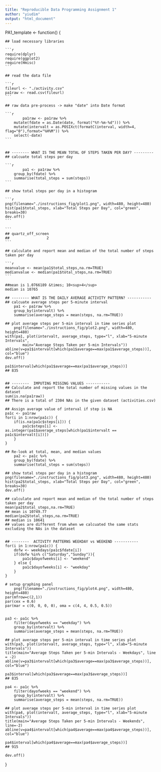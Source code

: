 ```yaml
---
title: "Reproducible Data Programming Assignment 1"
author: "yiudim"
output: "html_document"
---
```


PA1_template <- function() {

	## load necessary libraries
	
	```r
	require(dplyr)
	require(ggplot2)
	require(Hmisc)
	```
	
	## read the data file
	
	```r
	fileurl <- "./activity.csv"
	pa1raw <- read.csv(fileurl)
	```

	## raw data pre-process -> make "date" into Date format
	
	```r
	        pa1raw <- pa1raw %>% 
		mutate(fdate = as.Date(date, format("%Y-%m-%d"))) %>% 
		mutate(intervalt = as.POSIXct(formatC(interval, width=4, flag="0"),format="%H%M")) %>%
		select(-date)
	```
		

	## -------- WHAT IS THE MEAN TOTAL OF STEPS TAKEN PER DAY? ---------
	## calcuate total steps per day
	
	```r
	        pa1 <- pa1raw %>% 
		group_by(fdate) %>%
		summarise(total_steps = sum(steps))
	```

	## show total steps per day in a histogram
	
	```r
	png(filename="./instructions_fig/plot1.png", width=480, height=480)
	hist(pa1$total_steps, xlab="Total Steps per Day", col="green", breaks=30)
	dev.off()
	```
	
	```
	## quartz_off_screen 
	##                 2
	```

	## calculate and report mean and median of the total number of steps taken per day
	
	```r
	meanvalue <- mean(pa1$total_steps,na.rm=TRUE)
	medianvalue <- median(pa1$total_steps,na.rm=TRUE)
	```

	##mean is 1.0766189 &times; 10<sup>4</sup>
	median is 10765

	## -------- WHAT IS THE DAILY AVERAGE ACTIVITY PATTERN? -----------
	## calcuate average steps per 5-minute interval
        pa1 <- pa1raw %>% 
		group_by(intervalt) %>%
		summarise(average_steps = mean(steps, na.rm=TRUE))

	## plot average steps per 5-min interval in time series plot
        png(filename="./instructions_fig/plot2.png", width=480, height=480)
	with(pa1, plot(intervalt, average_steps, type="l", xlab="5-minute Intervals", 
			main="Average Steps Taken per 5-min Intervals"))
	abline(v=pa1$intervalt[which(pa1$average==max(pa1$average_steps))], col="blue")
	dev.off()

	pa1$interval[which(pa1$average==max(pa1$average_steps))]
	## 835


	## --------  IMPUTING MISSING VALUES -----------
	## Calculate and report the total number of missing values in the dataset
	sum(is.na(pa1raw))
	## There is a total of 2304 NAs in the given dataset (activities.csv)

	## Assign average value of interval if step is NA
	pa1c <- pa1raw
	for(i in 1:nrow(pa1c)) {
		if(is.na(pa1c$steps[i])) {
			pa1c$steps[i] <- as.integer(pa1$average_steps[which(pa1$intervalt == pa1c$intervalt[i])])
		}
	}

	## Re-look at total, mean, and median values
        pa2 <- pa1c %>% 
		group_by(fdate) %>%
		summarise(total_steps = sum(steps))

	## show total steps per day in a histogram
	png(filename="./instructions_fig/plot3.png", width=480, height=480)
	hist(pa2$total_steps, xlab="Total Steps per Day", col="green", breaks=30)
	dev.off()

	## calculate and report mean and median of the total number of steps taken per day
	mean(pa2$total_steps,na.rm=TRUE)
	## mean is 10749.77
	median(pa2$total_steps,na.rm=TRUE)
	## median is 10641
	## values are different from when we calcuated the same stats excluding the NAs in the dataset


	## --------  ACTIVITY PATTERNS WEEKDAY vs WEEKEND -----------
	for(i in 1:nrow(pa1c)) {
		dofw <- weekdays(pa1c$fdate[i]) 
		if(dofw %in% c("Saturday","Sunday")){
			pa1c$dayofweeks[i] <- "weekend"
		} else {
			pa1c$dayofweeks[i] <- "weekday"
		}
	}

	# setup graphing panel
        png(filename="./instructions_fig/plot4.png", width=480, height=480)
	par(mfrow=c(2,1))
	par(cex = 0.6)
	par(mar = c(0, 0, 0, 0), oma = c(4, 4, 0.5, 0.5))


	pa3 <- pa1c %>% 
		filter(dayofweeks == "weekday") %>%
		group_by(intervalt) %>%
		summarise(average_steps = mean(steps, na.rm=TRUE))

	## plot average steps per 5-min interval in time series plot
	with(pa3, plot(intervalt, average_steps, type="l", xlab="5-minute Intervals")) 
	title(main="Average Steps Taken per 5-min Intervals - Weekdays", line = -2)
	abline(v=pa3$intervalt[which(pa3$average==max(pa3$average_steps))], col="blue")

	pa3$interval[which(pa3$average==max(pa3$average_steps))]
	## 835

	pa4 <- pa1c %>% 
		filter(dayofweeks == "weekend") %>%
		group_by(intervalt) %>%
		summarise(average_steps = mean(steps, na.rm=TRUE))

	## plot average steps per 5-min interval in time series plot
	with(pa4, plot(intervalt, average_steps, type="l", xlab="5-minute Intervals")) 
	title(main="Average Steps Taken per 5-min Intervals - Weekends", line=-2)
	abline(v=pa4$intervalt[which(pa4$average==max(pa4$average_steps))], col="blue")

	pa4$interval[which(pa4$average==max(pa4$average_steps))]
	## 915

	dev.off()
	
}
	
